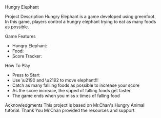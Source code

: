 Hungry Elephant

Project Description
Hungry Elephant is a game developed using greenfoot. In this game, players control a hungry elephant trying to eat as many foods as possible.

Game Features
- Hungry Elephant: 
- Food: 
- Score Tracker: 

How To Play
- Press <space> to Start 
- Use \u2190 and \u2192 to move elephant!!!
- Catch as many falliing foods as possible to increase your score
- As the score increase, the spped of falling foods get faster
- The game ends when you miss x times of falling food

Acknowledgments
This project is based on Mr.Chan's Hungry Animal tutorial. Thank You Mr.Chan provided the resources and support.


